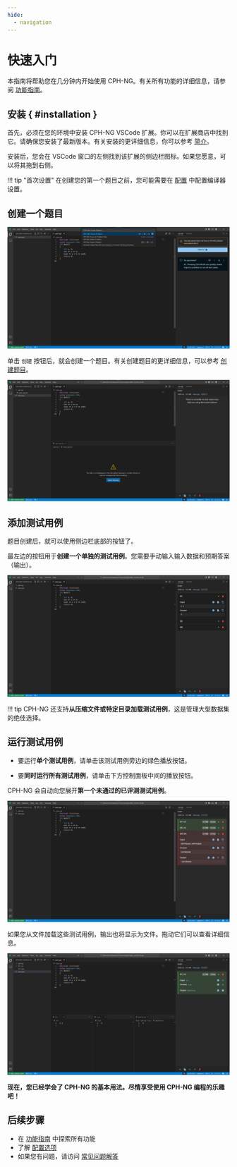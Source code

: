 ```yaml
---
hide:
  - navigation
---
```


# 快速入门

本指南将帮助您在几分钟内开始使用 CPH-NG。有关所有功能的详细信息，请参阅 [功能指南](features/index.md)。

## 安装 { #installation }

首先，必须在您的环境中安装 CPH-NG VSCode 扩展。你可以在扩展商店中找到它。请确保您安装了最新版本。有关安装的更详细信息，你可以参考 [简介](./index.md#installation)。

安装后，您会在 VSCode 窗口的左侧找到该扩展的侧边栏图标。如果您愿意，可以将其拖到右侧。

!!! tip "首次设置"
    在创建您的第一个题目之前，您可能需要在 [配置](configuration/compilation.md) 中配置编译器设置。

## 创建一个题目

![](images/createProblem.png)

单击 `创建` 按钮后，就会创建一个题目。有关创建题目的更详细信息，可以参考 [创建题目](./features/create-problem.md)。

![](images/problemCreated.png)

## 添加测试用例

题目创建后，就可以使用侧边栏底部的按钮了。

最左边的按钮用于**创建一个单独的测试用例**。您需要手动输入输入数据和预期答案（输出）。

![添加一个测试用例](images/addTestCase.png)

!!! tip
    CPH-NG 还支持**从压缩文件或特定目录加载测试用例**，这是管理大型数据集的绝佳选择。

## 运行测试用例

- 要运行**单个测试用例**，请单击该测试用例旁边的绿色播放按钮。

- 要**同时运行所有测试用例**，请单击下方控制面板中间的播放按钮。

CPH-NG 会自动向您展开**第一个未通过的已评测测试用例**。

![](images/testCaseRun.png)

如果您从文件加载这些测试用例，输出也将显示为文件。拖动它们可以查看详细信息。

![](images/fileTestCase.png)

**现在，您已经学会了 CPH-NG 的基本用法。尽情享受使用 CPH-NG 编程的乐趣吧！**

## 后续步骤

- 在 [功能指南](features/index.md) 中探索所有功能
- 了解 [配置选项](configuration/index.md)
- 如果您有问题，请访问 [常见问题解答](faq.md)

